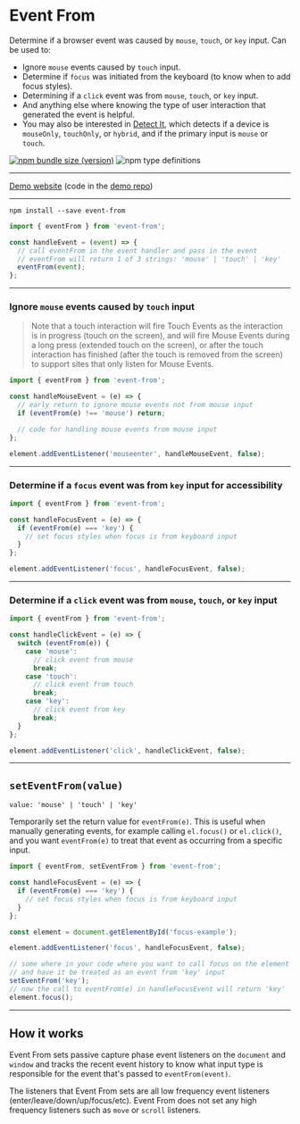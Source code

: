 # Event From

Determine if a browser event was caused by `mouse`, `touch`, or `key` input. Can be used to:

- Ignore `mouse` events caused by `touch` input.
- Determine if `focus` was initiated from the keyboard (to know when to add focus styles).
- Determining if a `click` event was from `mouse`, `touch`, or `key` input.
- And anything else where knowing the type of user interaction that generated the event is helpful.
- You may also be interested in [Detect It](https://github.com/rafgraph/detect-it), which detects if a device is `mouseOnly`, `touchOnly`, or `hybrid`, and if the primary input is `mouse` or `touch`.

[![npm bundle size (version)](https://img.shields.io/bundlephobia/minzip/event-from?color=purple)](https://bundlephobia.com/result?p=event-from) ![npm type definitions](https://img.shields.io/npm/types/event-from?color=blue)

---

[Demo website](https://event-from.rafgraph.dev) (code in the [demo repo](https://github.com/rafgraph/event-from-demo))

---

```
npm install --save event-from
```

```js
import { eventFrom } from 'event-from';

const handleEvent = (event) => {
  // call eventFrom in the event handler and pass in the event
  // eventFrom will return 1 of 3 strings: 'mouse' | 'touch' | 'key'
  eventFrom(event);
};
```

---

### Ignore `mouse` events caused by `touch` input

> Note that a touch interaction will fire Touch Events as the interaction is in progress (touch on the screen), and will fire Mouse Events during a long press (extended touch on the screen), or after the touch interaction has finished (after the touch is removed from the screen) to support sites that only listen for Mouse Events.

```js
import { eventFrom } from 'event-from';

const handleMouseEvent = (e) => {
  // early return to ignore mouse events not from mouse input
  if (eventFrom(e) !== 'mouse') return;

  // code for handling mouse events from mouse input
};

element.addEventListener('mouseenter', handleMouseEvent, false);
```

---

### Determine if a `focus` event was from `key` input for accessibility

```js
import { eventFrom } from 'event-from';

const handleFocusEvent = (e) => {
  if (eventFrom(e) === 'key') {
    // set focus styles when focus is from keyboard input
  }
};

element.addEventListener('focus', handleFocusEvent, false);
```

---

### Determine if a `click` event was from `mouse`, `touch`, or `key` input

```js
import { eventFrom } from 'event-from';

const handleClickEvent = (e) => {
  switch (eventFrom(e)) {
    case 'mouse':
      // click event from mouse
      break;
    case 'touch':
      // click event from touch
      break;
    case 'key':
      // click event from key
      break;
  }
};

element.addEventListener('click', handleClickEvent, false);
```

---

## `setEventFrom(value)`

`value: 'mouse' | 'touch' | 'key'`

Temporarily set the return value for `eventFrom(e)`. This is useful when manually generating events, for example calling `el.focus()` or `el.click()`, and you want `eventFrom(e)` to treat that event as occurring from a specific input.

```js
import { eventFrom, setEventFrom } from 'event-from';

const handleFocusEvent = (e) => {
  if (eventFrom(e) === 'key') {
    // set focus styles when focus is from keyboard input
  }
};

const element = document.getElementById('focus-example');

element.addEventListener('focus', handleFocusEvent, false);

// some where in your code where you want to call focus on the element
// and have it be treated as an event from 'key' input
setEventFrom('key');
// now the call to eventFrom(e) in handleFocusEvent will return 'key'
element.focus();
```

---

## How it works

Event From sets passive capture phase event listeners on the `document` and `window` and tracks the recent event history to know what input type is responsible for the event that's passed to `eventFrom(event)`.

The listeners that Event From sets are all low frequency event listeners (enter/leave/down/up/focus/etc). Event From does not set any high frequency listeners such as `move` or `scroll` listeners.
